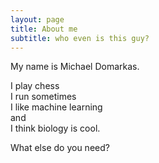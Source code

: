 ```yaml
---
layout: page
title: About me
subtitle: who even is this guy?
---
```


My name is Michael Domarkas. 

I play chess  
I run sometimes  
I like machine learning  
and  
I think biology is cool.  

What else do you need?